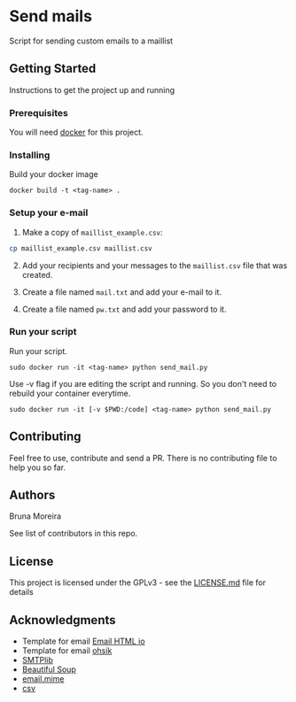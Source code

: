 # Send mails

Script for sending custom emails to a maillist

## Getting Started

Instructions to get the project up and running

### Prerequisites

You will need [docker](https://docs.docker.com/install/) for this project.

### Installing

Build your docker image

```
docker build -t <tag-name> .
```

### Setup your e-mail

1. Make a copy of `maillist_example.csv`:

```sh
cp maillist_example.csv maillist.csv
```

2. Add your recipients and your messages to the `maillist.csv` file that was created.

3. Create a file named `mail.txt` and add your e-mail to it.

4. Create a file named `pw.txt` and add your password to it.

### Run your script

Run your script.
```
sudo docker run -it <tag-name> python send_mail.py
```

Use -v flag if you are editing the script and running. So you don't need to rebuild your container everytime.

```
sudo docker run -it [-v $PWD:/code] <tag-name> python send_mail.py
```

## Contributing

Feel free to use, contribute and send a PR. There is no contributing file to help you so far.

## Authors

Bruna Moreira

See list of contributors in this repo.

## License

This project is licensed under the GPLv3 - see the [LICENSE.md](LICENSE.md) file for details

## Acknowledgments

* Template for email [Email HTML io](emailhtml.io)
* Template for email [ohsik](https://github.com/ohsik/Simple-Responsive-HTML-Email-Template)
* [SMTPlib](https://docs.python.org/3/library/smtplib.html)
* [Beautiful Soup](https://www.crummy.com/software/BeautifulSoup/bs4/doc/)
* [email.mime](https://docs.python.org/3/library/email.mime.html)
* [csv](https://docs.python.org/3/library/csv.html)

